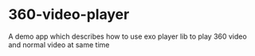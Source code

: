 # 360-video-player
A demo app which describes how to use exo player lib to play 360 video and normal video at same time
